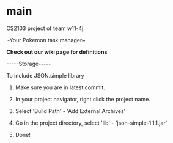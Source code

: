 # main
CS2103 project of team w11-4j

~Your Pokemon task manager~

**Check out our wiki page for definitions**


-----Storage-----

To include JSON.simple library

1. Make sure you are in latest commit.

2. In your project navigator, right click the project name.

3. Select 'Build Path' - 'Add External Archives'

4. Go in the project directory, select 'lib' - 'json-simple-1.1.1.jar'

5. Done!